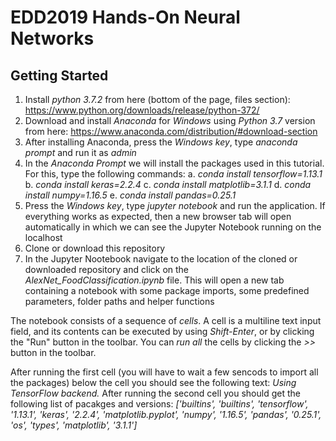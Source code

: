 # EDD2019 Hands-On Neural Networks

## Getting Started

1. Install *python 3.7.2* from here (bottom of the page, files section): https://www.python.org/downloads/release/python-372/
2. Download and install *Anaconda* for *Windows* using *Python 3.7* version from here: https://www.anaconda.com/distribution/#download-section
3. After installing Anaconda, press the *Windows key*, type *anaconda prompt* and run it as *admin*
4. In the *Anaconda Prompt* we will install the packages used in this tutorial. For this, type the following commands:
        a. *conda install tensorflow=1.13.1*
        b. *conda install keras=2.2.4*
        c. *conda install matplotlib=3.1.1*
        d. *conda install numpy=1.16.5*
        e. *conda install pandas=0.25.1*
5. Press the *Windows key*, type *jupyter notebook* and run the application. If everything works as expected, then a new browser tab will open automatically in which we can see the Jupyter Notebook running on the localhost
6. Clone or download this repository
7. In the Jupyter Nootebook navigate to the location of the cloned or downloaded repository and click on the *AlexNet_FoodClassification.ipynb* file. This will open a new tab containing a notebook with some package imports, some predefined parameters, folder paths and helper functions

The notebook consists of a sequence of *cells*. A cell is a multiline text input field, and its contents can be executed by using *Shift-Enter*, or by clicking the "Run" button in the toolbar. You can *run all* the cells by clicking the *>>* button in the toolbar.

After running the first cell (you will have to wait a few sencods to import all the packages) below the cell you should see the following text: *Using TensorFlow backend.*
After running the second cell you should get the following list of pacakges and versions:
           *['builtins',
           'builtins',
           'tensorflow',
           '1.13.1',
           'keras',
           '2.2.4',
           'matplotlib.pyplot',
           'numpy',
           '1.16.5',
           'pandas',
           '0.25.1',
           'os',
           'types',
           'matplotlib',
           '3.1.1']*
           

